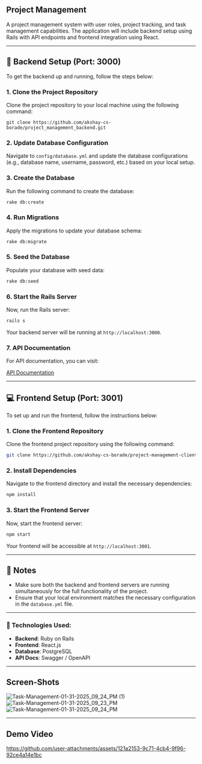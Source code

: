 ## Project Management

A project management system with user roles, project tracking, and task management capabilities. The
application will include backend setup using Rails with API endpoints and
frontend integration using React.

---

## 🚀 Backend Setup (Port: 3000)

To get the backend up and running, follow the steps below:

### 1. Clone the Project Repository 

Clone the project repository to your local machine using the following command:

```
git clone https://github.com/akshay-cs-borade/project_management_backend.git
```

### 2. Update Database Configuration

Navigate to `config/database.yml` and update the database configurations (e.g., database name, username, password, etc.) based on your local setup.

### 3. Create the Database

Run the following command to create the database:

```bash
rake db:create
```

### 4. Run Migrations

Apply the migrations to update your database schema:

```bash
rake db:migrate
```

### 5. Seed the Database

Populate your database with seed data:

```bash
rake db:seed
```

### 6. Start the Rails Server

Now, run the Rails server:

```bash
rails s
```

Your backend server will be running at `http://localhost:3000`.

### 7. API Documentation

For API documentation, you can visit:

[API Documentation](http://localhost:3000/api-docs/index.html)

---

## 💻 Frontend Setup (Port: 3001)

To set up and run the frontend, follow the instructions below:

### 1. Clone the Frontend Repository

Clone the frontend project repository using the following command: 

```bash
git clone https://github.com/akshay-cs-borade/project-management-client.git
```

### 2. Install Dependencies

Navigate to the frontend directory and install the necessary dependencies:

```bash
npm install
```

### 3. Start the Frontend Server

Now, start the frontend server:

```bash
npm start
```

Your frontend will be accessible at `http://localhost:3001`.

---

## 📝 Notes

- Make sure both the backend and frontend servers are running simultaneously for the full functionality of the project.
- Ensure that your local environment matches the necessary configuration in the `database.yml` file.

---

### 🔧 Technologies Used:
- **Backend**: Ruby on Rails
- **Frontend**: React.js 
- **Database**: PostgreSQL 
- **API Docs**: Swagger / OpenAPI

---

## Screen-Shots 
![Task-Management-01-31-2025_09_24_PM (1)](https://github.com/user-attachments/assets/b80110b8-49d6-4278-a4ac-bd33049620e6)
![Task-Management-01-31-2025_09_23_PM](https://github.com/user-attachments/assets/b651f254-52cb-4cf8-a8a7-b881fd517b40)
![Task-Management-01-31-2025_09_24_PM](https://github.com/user-attachments/assets/19952c0b-0e60-4dca-89b2-0601dc9b4c25)

---
## Demo Video
https://github.com/user-attachments/assets/121a2153-9c71-4cb4-9f96-92ce4a14e1bc
